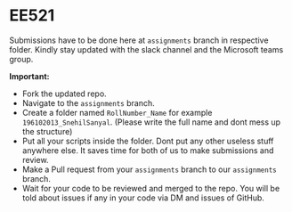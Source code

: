 # EE521
Submissions have to be done here at `assignments` branch in respective folder. Kindly stay updated with the slack channel and the Microsoft teams group. 

__Important:__

- Fork the updated repo.
- Navigate to the `assignments` branch.
- Create a folder named `RollNumber_Name` for example `196102013_SnehilSanyal`. (Please write the full name and dont mess up the structure)
- Put all your scripts inside the folder. Dont put any other useless stuff anywhere else. It saves time for both of us to make submissions and review.
- Make a Pull request from your `assignments` branch to our `assignments` branch.
- Wait for your code to be reviewed and merged to the repo. You will be told about issues if any in your code via DM and issues of GitHub.
